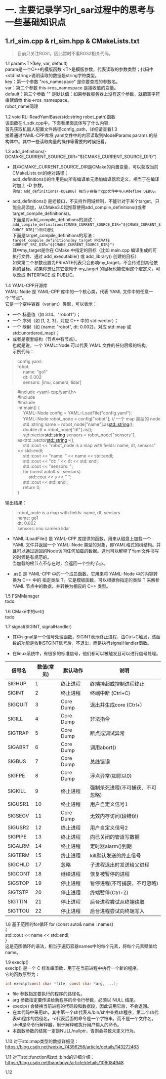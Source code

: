# 一. 主要记录学习rl_sar过程中的思考与一些基础知识点
## 1.rl_sim.cpp & rl_sim.hpp & CMakeLists.txt
> 目前只关注ROS1，因此暂时不看ROS2相关代码。

1.1 param\<T>(key, var, default)  
param是一个C++的模版函数
\<T>是模版参数，代表读取的参数类型；代码中\<std::string>说明读取的数据是string字符类型。  
key：第一个参数 "ros_namespace" 是你要查找的参数名。  
var：第二个参数 this->ros_namespace 是接收值的变量。  
default：第三个参数 "" 是默认值：如果参数服务器上没有这个参数，就把空字符串赋值给 this->ros_namespace。  
robot_name同理  

1.2 void RL::ReadYamlBase(std::string robot_path)函数  
该函数在rl_sdk.cpp中，下面看里面具体写了什么内容:  
首先获取机器人配置文件路径config_path，详细请查看1.3  
接着通过YAML-CPP库将.yaml文件中的内容读取到ModelParams params 的结构体中。其中一些读取向量的操作等需要的时候细看。

1.3 add_definitions(-DCMAKE_CURRENT_SOURCE_DIR="${CMAKE_CURRENT_SOURCE_DIR}")  

- 其中CMAKE_CURRENT_SOURCE_DIR是CMake的内置变量，可以获取当前CMakeLists.txt的绝对路径；  
add_definitions()的作用是向所有编译单元添加编译器宏定义，相当于在编译时加上 -D 参数。  
`例如：add_definitions(-DDEBUG) 相当于在每个cpp文件中写入#define DEBUG。`

- add_definitions() 是老接口，不支持作用域控制，不能针对于某个target，只能全局添加，从CMake3.0起推荐使用add_compile_definitions()或者target_compile_definitions()。  
下面是对add_compile_definitions的测试：  
`add_compile_definitions(CMAKE_CURRENT_SOURCE_DIR="${CMAKE_CURRENT_SOURCE_DIR}")测试通过`  
下面是target_compile_definitions的写法：  
`target_compile_definitions(my_target PRIVATE CURRENT_SRC_DIR="${CMAKE_CURRENT_SOURCE_DIR}")`  
其中my_target是你在 CMake 中指定的目标（比如 main.cpp 编译生成的可执行文件、通过 add_executable() 或 add_library() 创建的目标）  
如果第二个参数设置为PRIVATE代表只会影响my_target，不会传递到其他依赖的目标。如果你想让其它依赖于 my_target 的目标也能使用这个宏定义，可以改成 INTERFACE 或 PUBLIC。  

1.4 YAML-CPP开源库  
YAML::Node 是 YAML-CPP 库中的一个核心类，代表 YAML 文件中的任意一个“节点”。  
它是一个变种容器（variant）类型，可以表示：
- 一个 标量值（如 3.14、"robot1"）；  
- 一个 序列（如 [1, 2, 3]，对应 C++ 中的 std::vector）；
- 一个 映射（如 {name: "robot", dt: 0.002}，对应 std::map 或 std::unordered_map）；
- 或者是嵌套结构（节点中有节点）。  
也就是说，一个 YAML::Node 可以代表 YAML 文件的任何层级的结构。  
示例代码：  
> config.yaml:  
robot:  
&emsp; name: "go1"  
&emsp; dt: 0.002  
&emsp; sensors: [imu, camera, lidar]  


>#include <yaml-cpp/yaml.h>  
#include <iostream>  
#include <vector>  
int main() {  
&emsp; YAML::Node config = YAML::LoadFile("config.yaml");  
&emsp; YAML::Node robot_node = config["robot"];       // 一个 map 类型的 node  
&emsp; std::string name = robot_node["name"].as<std::string>();  
&emsp; double dt = robot_node["dt"].as<double>();   
&emsp; std::vector<std::string> sensors = robot_node["sensors"].  as<std::vector<std::string>>();  
&emsp; std::cout << "robot_node is a map with fields: name, dt, sensors" << std::endl;  
&emsp; std::cout << "name: " << name << std::endl;  
&emsp; std::cout << "dt: " << dt << std::endl;  
&emsp; std::cout << "sensors: ";  
&emsp; for (const auto& s : sensors)  
&emsp; &emsp; std::cout << s << " ";  
&emsp; std::cout << std::endl;  
&emsp; return 0;  
}  

输出结果：  
> robot_node is a map with fields: name, dt, sensors  
name: go1  
dt: 0.002  
sensors: imu camera lidar  

- YAML::LoadFile() 是 YAML-CPP 库提供的函数，用来从磁盘上加载一个 YAML 文件并返回一个 YAML::Node 类型的对象，即YAML格式的树结构。并且可以通过返回的Node访问任何加载的数据。这也可以解释了Yaml文件书写的时候是有规范的。  
当加载的根节点不存在时，会返回一个空的节点。  

- .as<T>() 是 YAML-CPP 中的一个成员函数，它用来将 YAML::Node 中的内容转换为 C++ 中的 指定类型 T。它是模板函数，可以根据你指定的类型 T 来解析 YAML 节点中的数据，并转换为相应的 C++ 类型。  

1.5 FSMManager  
todo  

1.6 CMake中的set()  
todo  


1.7 signal(SIGINT, signalHandler)
- 其中signal是一个信号处理函数，SIGINT表示终止进程，由Ctrl+C触发，该函数的功能是收到STGINT信号后，不退出，而是执行signalHandler函数。  

- 在linux系统中，有很多的标准信号，他们都可以被触发且可以进行信号处理。  

| 信号名    | 数值(常见) | 默认动作        | 说明                                 |  
|-----------|-----------|---------------|--------------------------------------|  
| SIGHUP    | 1         | 终止进程      | 终端挂起或控制进程终止               |  
| SIGINT    | 2         | 终止进程      | 终端中断 (Ctrl+C)                    |  
| SIGQUIT   | 3         | Core Dump     | 退出并生成core (Ctrl+\)             |  
| SIGILL    | 4         | Core Dump     | 非法指令                             |  
| SIGTRAP   | 5         | Core Dump     | 断点或调试异常                       |  
| SIGABRT   | 6         | Core Dump     | 调用abort()                          |  
| SIGBUS    | 7         | Core Dump     | 总线错误                             |  
| SIGFPE    | 8         | Core Dump     | 浮点异常(如除以0)                   |  
| SIGKILL   | 9         | 终止进程      | 强制杀死进程(不可捕获、不可忽略)     |  
| SIGUSR1   | 10        | 终止进程      | 用户自定义信号1                      |  
| SIGSEGV   | 11        | Core Dump     | 无效内存访问(段错误)                 |  
| SIGUSR2   | 12        | 终止进程      | 用户自定义信号2                      |  
| SIGPIPE   | 13        | 终止进程      | 向已关闭的管道写数据                 |  
| SIGALRM   | 14        | 终止进程      | 定时器alarm()到期                    |  
| SIGTERM   | 15        | 终止进程      | kill默认发送的终止信号               |  
| SIGCHLD   | 17        | 忽略          | 子进程退出时发送给父进程             |  
| SIGCONT   | 18        | 继续进程      | 恢复被暂停的进程                     |  
| SIGSTOP   | 19        | 停止进程      | 暂停进程(不可捕获、不可忽略)         |  
| SIGTSTP   | 20        | 停止进程      | 终端暂停(Ctrl+Z)                     |  
| SIGTTIN   | 21        | 停止进程      | 后台进程尝试从终端读取               |  
| SIGTTOU   | 22        | 停止进程      | 后台进程尝试向终端写入               |  
  

1.8 基于范围的for循环
for (const auto& name : names)  
{  
    std::cout << name << std::endl;  
}  
这是范围循环的语法，相当于遍历容器names中的每个元素，将每个元素赋值给name。  

1.9 execlp()  
execlp() 是一个 C 标准库函数，用于在当前进程中执行一个新的程序。  
它的函数原型为：  
```c  
int execlp(const char *file, const char *arg, ...);  
```  
- file 参数指定要执行的程序的路径名。  
- arg 参数指定要传递给新程序的命令行参数，必须以 NULL 结尾。  
- execlp() 会替换当前进程的代码段和数据段，因此调用它后，不会返回。  
- 在本代码中采用sh，其中第一个sh代表从/bin/sh中查找sh程序，第二个sh代表sh程序的路径名，-c代表后面的命令是一个字符串，而不是一个文件名。shell是命令行解释器，用于解释和执行用户输入的命令。  
- 本函数参数的结尾一定是NULL/nullptr，否则会导致未定义行为。  

1.10 对于std::map类型的数据详细见：  
https://blog.csdn.net/weixin_74396256/article/details/143272463  

1.11 对于std::function和std::bind的详细介绍：  
https://blog.csdn.net/bandaoyu/article/details/106084948  

1.12 